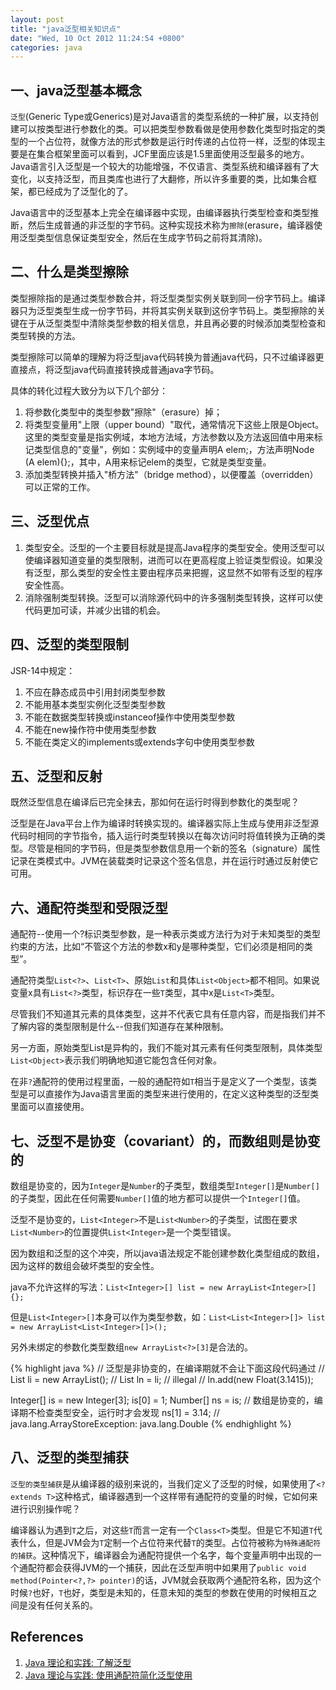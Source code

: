 ```yaml
---
layout: post
title: "java泛型相关知识点"
date: "Wed, 10 Oct 2012 11:24:54 +0800"
categories: java
---
```


一、java泛型基本概念
-----

`泛型`(Generic Type或Generics)是对Java语言的类型系统的一种扩展，以支持创建可以按类型进行参数化的类。可以把类型参数看做是使用参数化类型时指定的类型的一个占位符，就像方法的形式参数是运行时传递的占位符一样，泛型的体现主要是在集合框架里面可以看到，JCF里面应该是1.5里面使用泛型最多的地方。Java语言引入泛型是一个较大的功能增强，不仅语言、类型系统和编译器有了大变化，以支持泛型，而且类库也进行了大翻修，所以许多重要的类，比如集合框架，都已经成为了泛型化的了。

Java语言中的泛型基本上完全在编译器中实现，由编译器执行类型检查和类型推断，然后生成普通的非泛型的字节码。这种实现技术称为`擦除`(erasure，编译器使用泛型类型信息保证类型安全，然后在生成字节码之前将其清除)。

二、什么是类型擦除
-----

类型擦除指的是通过类型参数合并，将泛型类型实例关联到同一份字节码上。编译器只为泛型类型生成一份字节码，并将其实例关联到这份字节码上。类型擦除的关键在于从泛型类型中清除类型参数的相关信息，并且再必要的时候添加类型检查和类型转换的方法。

类型擦除可以简单的理解为将泛型java代码转换为普通java代码，只不过编译器更直接点，将泛型java代码直接转换成普通java字节码。

具体的转化过程大致分为以下几个部分：

1. 将参数化类型中的类型参数"擦除"（erasure）掉；
2. 将类型变量用"上限（upper bound）"取代，通常情况下这些上限是Object。这里的类型变量是指实例域，本地方法域，方法参数以及方法返回值中用来标记类型信息的"变量"，例如：实例域中的变量声明A elem;，方法声明Node (A elem){};，其中，A用来标记elem的类型，它就是类型变量。
3. 添加类型转换并插入"桥方法"（bridge method），以便覆盖（overridden）可以正常的工作。

三、泛型优点
-----

1. 类型安全。泛型的一个主要目标就是提高Java程序的类型安全。使用泛型可以使编译器知道变量的类型限制，进而可以在更高程度上验证类型假设。如果没有泛型，那么类型的安全性主要由程序员来把握，这显然不如带有泛型的程序安全性高。
2. 消除强制类型转换。泛型可以消除源代码中的许多强制类型转换，这样可以使代码更加可读，并减少出错的机会。

四、泛型的类型限制
-----

JSR-14中规定：

1. 不应在静态成员中引用封闭类型参数
2. 不能用基本类型实例化泛型类型参数
3. 不能在数据类型转换或instanceof操作中使用类型参数
4. 不能在new操作符中使用类型参数
5. 不能在类定义的implements或extends字句中使用类型参数

五、泛型和反射
-----

既然泛型信息在编译后已完全抹去，那如何在运行时得到参数化的类型呢？

泛型是在Java平台上作为编译时转换实现的。编译器实际上生成与使用非泛型源代码时相同的字节指令，插入运行时类型转换以在每次访问时将值转换为正确的类型。尽管是相同的字节码，但是类型参数信息用一个新的签名（signature）属性记录在类模式中。JVM在装载类时记录这个签名信息，并在运行时通过反射使它可用。

六、通配符类型和受限泛型
-----

通配符--使用一个?标识类型参数，是一种表示类或方法行为对于未知类型的类型约束的方法，比如“不管这个方法的参数x和y是哪种类型，它们必须是相同的类型”。

通配符类型`List<?>`、`List<T>`、原始`List`和具体`List<Object>`都不相同。如果说变量x具有`List<?>`类型，标识存在一些`T`类型，其中x是`List<T>`类型。

尽管我们不知道其元素的具体类型，这并不代表它具有任意内容，而是指我们并不了解内容的类型限制是什么--但我们知道存在某种限制。

另一方面，原始类型List是异构的，我们不能对其元素有任何类型限制，具体类型`List<Object>`表示我们明确地知道它能包含任何对象。

在非`?`通配符的使用过程里面，一般的通配符如`T`相当于是定义了一个类型，该类型是可以直接作为Java语言里面的类型来进行使用的，在定义这种类型的泛型类里面可以直接使用。

七、泛型不是协变（covariant）的，而数组则是协变的
-----

数组是协变的，因为`Integer`是`Number`的子类型，数组类型`Integer[]`是`Number[]`的子类型，因此在任何需要`Number[]`值的地方都可以提供一个`Integer[]`值。

泛型不是协变的，`List<Integer>`不是`List<Number>`的子类型，试图在要求`List<Number>`的位置提供`List<Integer>`是一个类型错误。

因为数组和泛型的这个冲突，所以java语法规定不能创建参数化类型组成的数组，因为这样的数组会破坏类型的安全性。

java不允许这样的写法：`List<Integer>[] list = new ArrayList<Integer>[]{};`

但是`List<Integer>[]`本身可以作为类型参数，如：`List<List<Integer>[]> list = new ArrayList<List<Integer>[]>();`

另外未绑定的参数化类型数组`new ArrayList<?>[3]`是合法的。

{% highlight java %}
// 泛型是非协变的，在编译期就不会让下面这段代码通过
// List<Integer> li = new ArrayList<Integer>();
// List<Number> ln = li; // illegal
// ln.add(new Float(3.1415));

Integer[] is = new Integer[3];
is[0] = 1;
Number[] ns = is;
// 数组是协变的，编译期不检查类型安全，运行时才会发现
ns[1] = 3.14; // java.lang.ArrayStoreException: java.lang.Double
{% endhighlight %}

八、泛型的类型捕获
-----

`泛型的类型捕获`是从编译器的级别来说的，当我们定义了泛型的时候，如果使用了`<? extends T>`这种格式，编译器遇到一个这样带有通配符的变量的时候，它如何来进行识别操作呢？

编译器认为遇到`T`之后，对这些`T`而言一定有一个`Class<T>`类型。但是它不知道`T`代表什么，但是JVM会为`T`定制一个占位符来代替`T`的类型。占位符被称为`特殊通配符的捕获`。这种情况下，编译器会为通配符提供一个名字，每个变量声明中出现的一个通配符都会获得JVM的一个捕获，因此在泛型声明中如果用了`public void method(Pointer<?,?> pointer)`的话，JVM就会获取两个通配符名称，因为这个时候`?`也好，`T`也好，类型是未知的，任意未知的类型的参数在使用的时候相互之间是没有任何关系的。

References
-----

1. [Java 理论和实践: 了解泛型](http://www.ibm.com/developerworks/cn/java/j-jtp01255.html)
2. [Java 理论与实践: 使用通配符简化泛型使用](http://www.ibm.com/developerworks/cn/java/j-jtp01255.html)


